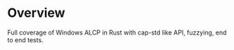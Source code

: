 # Overview

Full coverage of Windows ALCP in Rust with cap-std like API, fuzzying, end to end tests.
